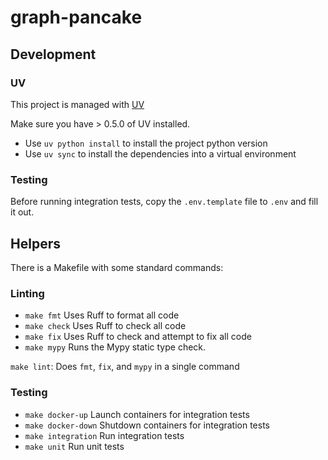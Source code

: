 # graph-pancake

## Development

### UV

This project is managed with [UV](https://docs.astral.sh/uv/)

Make sure you have > 0.5.0 of UV installed.

* Use `uv python install` to install the project python version
* Use `uv sync` to install the dependencies into a virtual environment

### Testing

Before running integration tests, copy the `.env.template` file to `.env` and fill it out.

## Helpers

There is a Makefile with some standard commands:

### Linting

* `make fmt` Uses Ruff to format all code
* `make check` Uses Ruff to check all code
* `make fix` Uses Ruff to check and attempt to fix all code
* `make mypy` Runs the Mypy static type check.

`make lint`: Does `fmt`, `fix`, and `mypy` in a single command

### Testing

* `make docker-up` Launch containers for integration tests
* `make docker-down` Shutdown containers for integration tests
* `make integration` Run integration tests
* `make unit` Run unit tests
